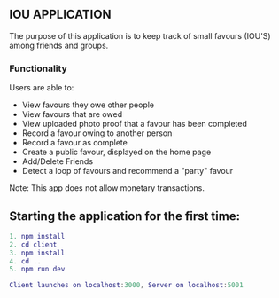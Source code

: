 ## IOU APPLICATION
The purpose of this application is to keep track of small favours (IOU'S) among friends and groups. 

### Functionality
Users are able to:
- View favours they owe other people
- View favours that are owed
- View uploaded photo proof that a favour has been completed
- Record a favour owing to another person
- Record a favour as complete
- Create a public favour, displayed on the home page
- Add/Delete Friends
- Detect a loop of favours and recommend a "party" favour

Note: This app does not allow monetary transactions.

## Starting the application for the first time:

```lua
1. npm install
2. cd client
3. npm install
4. cd ..
5. npm run dev 

Client launches on localhost:3000, Server on localhost:5001
```
